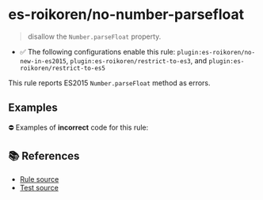 # es-roikoren/no-number-parsefloat
> disallow the `Number.parseFloat` property.

- ✅ The following configurations enable this rule: `plugin:es-roikoren/no-new-in-es2015`, `plugin:es-roikoren/restrict-to-es3`, and `plugin:es-roikoren/restrict-to-es5`

This rule reports ES2015 `Number.parseFloat` method as errors.

## Examples

⛔ Examples of **incorrect** code for this rule:

<eslint-playground type="bad" code="/*eslint es-roikoren/no-number-parsefloat: error */
const b = Number.parseFloat(value)
" />

## 📚 References

- [Rule source](https://github.com/roikoren755/eslint-plugin-es/blob/v0.0.1/src/rules/no-number-parsefloat.ts)
- [Test source](https://github.com/roikoren755/eslint-plugin-es/blob/v0.0.1/tests/src/rules/no-number-parsefloat.ts)
